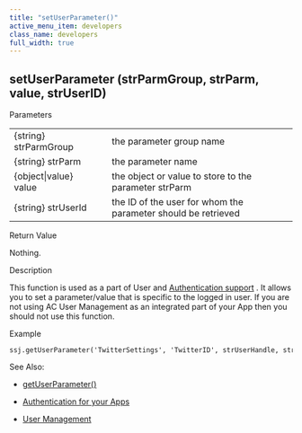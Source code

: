 ```yaml
---
title: "setUserParameter()"
active_menu_item: developers
class_name: developers
full_width: true
---
```



## setUserParameter (strParmGroup, strParm, value, strUserID)

Parameters

<table>
<tr>
<td width="181">
{string} strParmGroup

</td>
<td width="18">
</td>
<td width="681">
the parameter group name

</td>
</tr>
<tr>
<td width="181">
{string} strParm

</td>
<td width="18">
</td>
<td width="681">
the parameter name

</td>
</tr>
<tr>
<td width="181">
{object|value} value

</td>
<td width="18">
</td>
<td width="681">
the object or value to store to the parameter strParm

</td>
</tr>
<tr>
<td width="181">
{string} strUserId

</td>
<td width="18">
</td>
<td width="681">
the ID of the user for whom the parameter should be retrieved

</td>
</tr>
</table>

Return Value

Nothing.

Description

This function is used as a part of User and [Authentication support](../../../../product-guide/advanced-features/authentication-for-your-apps/index.htm) . It allows you to set a parameter/value that is specific to the logged in user. If you are not using AC User Management as an integrated part of your App then you should not use this function.

Example

    ssj.getUserParameter('TwitterSettings', 'TwitterID', strUserHandle, strUserID);
   

See Also:

 - [getUserParameter()](getuserparameter.htm)

 - [Authentication for your Apps](../../../../product-guide/advanced-features/authentication-for-your-apps/index.htm)

 - [User Management](../../sys-object/user-management/index.htm)

